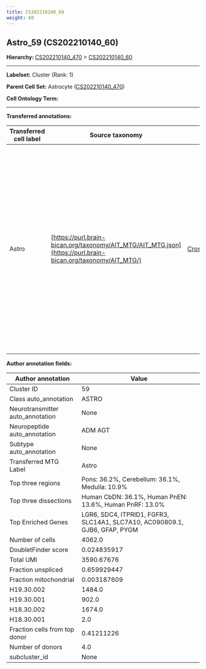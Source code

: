 ```yaml
---
title: CS202210140_60
weight: 60
---
```

## Astro_59 (CS202210140_60)
<b>Hierarchy: </b>
[CS202210140_470](cell_sets/CS202210140_470.md) >
[CS202210140_60](cell_sets/CS202210140_60.md)

---


**Labelset:** Cluster (Rank: 1)

**Parent Cell Set:** Astrocyte ([CS202210140_470](cell_sets/CS202210140_470.md))



**Cell Ontology Term:** 

[MARKER GENES.]: #


---

[TRANSFERRED ANNOTATIONS.]: #


**Transferred annotations:**

| Transferred cell label | Source taxonomy | Source node accession | Algorithm name | Comment |
|------------------------|-----------------|-----------------------|----------------|---------|
|Astro|[https://purl.brain-bican.org/taxonomy/AIT_MTG/AIT_MTG.json](https://purl.brain-bican.org/taxonomy/AIT_MTG/)|[CrossArea_subclass:e47396020a](https://purl.brain-bican.org/taxonomy/AIT_MTG/CrossArea_subclass_e47396020a)||We performed PCA (50 components) on our full dataset, trained a random forest classifier (scikit-learn, class_ weight=‘balanced’, max_depth=50) on the MTG labels, and then predicted labels for all cells. We labeled each cluster with the mode of its constituent cells if two conditions were met: more than 0.8 of predicted labels matched the mode, and the mean probability of these pre- dictions was greater than 0.8.|

[AUTHOR ANNOTATION FIELDS.]: #


**Author annotation fields:**

| Author annotation | Value |
|-------------------|-------|
|Cluster ID|59|
|Class auto_annotation|ASTRO|
|Neurotransmitter auto_annotation|None|
|Neuropeptide auto_annotation|ADM AGT|
|Subtype auto_annotation|None|
|Transferred MTG Label|Astro|
|Top three regions|Pons: 36.2%, Cerebellum: 36.1%, Medulla: 10.9%|
|Top three dissections|Human CbDN: 36.1%, Human PnEN: 13.6%, Human PnRF: 13.0%|
|Top Enriched Genes|LGR6, SDC4, ITPRID1, FGFR3, SLC14A1, SLC7A10, AC090809.1, GJB6, GFAP, PYGM|
|Number of cells|4062.0|
|DoubletFinder score|0.024835917|
|Total UMI|3590.67676|
|Fraction unspliced|0.659929447|
|Fraction mitochondrial|0.003187609|
|H19.30.002|1484.0|
|H19.30.001|902.0|
|H18.30.002|1674.0|
|H18.30.001|2.0|
|Fraction cells from top donor|0.41211226|
|Number of donors|4.0|
|subcluster_id|None|
